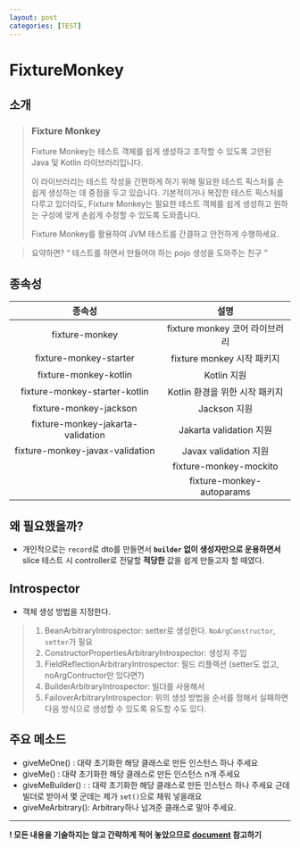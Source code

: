 ```yaml
---
layout: post
categories: [TEST]
---
```



# FixtureMonkey

## 소개



> <h3> Fixture Monkey </h3>
> 
> <p>Fixture Monkey는 테스트 객체를 쉽게 생성하고 조작할 수 있도록 고안된 Java 및 Kotlin 라이브러리입니다.</p>
> <p>이 라이브러리는 테스트 작성을 간편하게 하기 위해 필요한 테스트 픽스처를 손쉽게 생성하는 데 중점을 두고 있습니다. 기본적이거나 복잡한 테스트 픽스처를 다루고 있더라도, Fixture Monkey는 필요한 테스트 객체를 쉽게 생성하고 원하는 구성에 맞게 손쉽게 수정할 수 있도록 도와줍니다.</p>
> <p>Fixture Monkey를 활용하여 JVM 테스트를 간결하고 안전하게 수행하세요.</p>

> 요약하면? <q> 테스트를 하면서 만들어야 하는 pojo 생성을 도와주는 친구 </q>
> 


## 종속성

|                종속성	                |           설명           |
|:----------------------------------:|:----------------------:|
|           fixture-monkey           |	fixture monkey 코어 라이브러리|
|       fixture-monkey-starter       | 	fixture monkey 시작 패키지 |
|       fixture-monkey-kotlin	       |       Kotlin 지원        |
|   fixture-monkey-starter-kotlin	   |  Kotlin 환경을 위한 시작 패키지  |
|      fixture-monkey-jackson	       |Jackson 지원|
 | fixture-monkey-jakarta-validation	 |Jakarta validation 지원|
  |  fixture-monkey-javax-validation	  |Javax validation 지원|
       |       fixture-monkey-mockito       |	Mockito 지원|
     |     fixture-monkey-autoparams      |	Autoparams 지원|



## 왜 필요했을까?

- 개인적으로는 `record`로 dto를 만들면서 **`builder` 없이 생성자만으로 운용하면서** slice 테스트 시 controller로 전달할 **적당한** 값을 쉽게 만들고자 할 때였다.

## Introspector
- 객체 생성 방법을 지정한다.

> 1. BeanArbitraryIntrospector: setter로 생성한다. `NoArgConstructor`, `setter`가 필요
> 2. ConstructorPropertiesArbitraryIntrospector: 생성자 주입
> 3. FieldReflectionArbitraryIntrospector: 필드 리플렉션 (setter도 없고, noArgContructor만 있다면?)
> 4. BuilderArbitraryIntrospector: 빌더를 사용해서
> 5. FailoverArbitraryIntrospector: 위의 생성 방법을 순서를 정해서 실패하면 다음 방식으로 생성할 수 있도록 유도할 수도 있다.

## 주요 메소드
- giveMeOne() : 대략 초기화한 해당 클래스로 만든 인스턴스 하나 주세요
- giveMe() : 대략 초기화한 해당 클래스로 만든 인스턴스 n개 주세요
- giveMeBuilder() :  : 대략 초기화한 해당 클래스로 만든 인스턴스 하나 주세요 근데 빌더로 받아서 몇 군데는 제가 `set()`으로 채워 넣을래요
- giveMeArbitrary(): Arbitrary하나 넘겨준 클래스로 말아 주세요.


----
**! 모든 내용을 기술하지는 않고 간략하게 적어 놓았으므로 [document](https://naver.github.io/fixture-monkey/v1-0-0-kor/docs/generating-objects/introspector/) 참고하기**